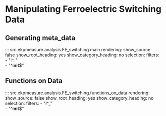 # Manipulating Ferroelectric Switching Data

## Generating meta_data
::: src.ekpmeasure.analysis.FE_switching.main
    rendering:
        show_source: false
        show_root_heading: yes
        show_category_heading: no
    selection:
        filters:
        	- "!^_"  
            - "^__init__$" 


## Functions on Data
::: src.ekpmeasure.analysis.FE_switching.functions_on_data
    rendering:
        show_source: false
        show_root_heading: yes
        show_category_heading: no
    selection:
        filters:
            - "!^_"  
            - "^__init__$" 